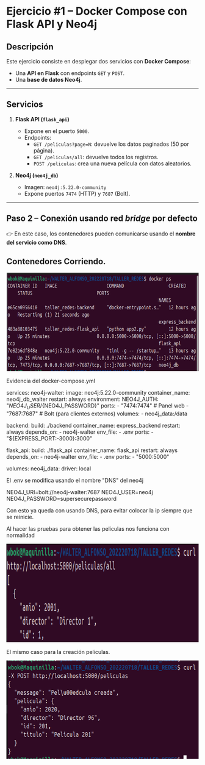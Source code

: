 # Ejercicio #1 – Docker Compose con Flask API y Neo4j

## Descripción
Este ejercicio consiste en desplegar dos servicios con **Docker Compose**:
- Una **API en Flask** con endpoints `GET` y `POST`.
- Una **base de datos Neo4j**.
---

## Servicios
1. **Flask API (`flask_api`)**  
   - Expone en el puerto `5000`.  
   - Endpoints:  
     - `GET /peliculas?page=N`: devuelve los datos paginados (50 por página).  
     - `GET /peliculas/all`: devuelve todos los registros.  
     - `POST /peliculas`: crea una nueva película con datos aleatorios.  

2. **Neo4j (`neo4j_db`)**  
   - Imagen: `neo4j:5.22.0-community`  
   - Expone puertos `7474` (HTTP) y `7687` (Bolt).  
---

## Paso 2 – Conexión usando red *bridge* por defecto

👉 En este caso, los contenedores pueden comunicarse usando el **nombre del servicio como DNS**.  

## Contenedores Corriendo.

<img width="624" height="258" alt="image" src="https://github.com/WBOK-GM/COMPOSE_DNS/blob/main/Images/Screenshot%20From%202025-09-16%2007-16-02.png" />


Evidencia del docker-compose.yml

services:
  neo4j-walter:
    image: neo4j:5.22.0-community
    container_name: neo4j_db_walter
    restart: always
    environment:
      NEO4J_AUTH: "${NEO4J_USER}/${NEO4J_PASSWORD}"
    ports:
      - "7474:7474"  # Panel web
      - "7687:7687"  # Bolt (para clientes externos)
    volumes:
      - neo4j_data:/data

  backend:
    build: ./backend
    container_name: express_backend
    restart: always
    depends_on:
      - neo4j-walter
    env_file:
      - .env
    ports:
      - "${EXPRESS_PORT:-3000}:3000"

  flask_api:
    build: ./flask_api
    container_name: flask_api
    restart: always
    depends_on:
      - neo4j-walter
    env_file:
      - .env
    ports:
      - "5000:5000"

volumes:
  neo4j_data:
    driver: local

El .env se modifica usando el nombre "DNS" del neo4j 

NEO4J_URI=bolt://neo4j-walter:7687
NEO4J_USER=neo4j
NEO4J_PASSWORD=supersecurepassword

Con esto ya queda con usando DNS, para evitar colocar la ip siempre que se reinicie. 

Al hacer las pruebas para obtener las peliculas nos funciona con normalidad

<img width="624" height="258" alt="image" src="https://github.com/WBOK-GM/COMPOSE_DNS/blob/main/Images/Screenshot%20From%202025-09-16%2007-31-05.png" />

El mismo caso para la creación peliculas.

<img width="624" height="258" alt="image" src="https://github.com/WBOK-GM/COMPOSE_DNS/blob/main/Images/Screenshot%20From%202025-09-16%2007-32-10.png" />




